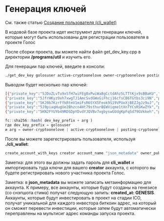 # Генерация ключей
<!-- toc -->

См. также статью [Создание пользователя (cli_wallet)](https://wiki.golos.io/3-guides/stati/sozdanie-polzovatelya-ispolzuya-cliwallet.html)

В кодовой базе проекта идет инструмент для генерации ключей, которые могут быть использованы для регистрации пользователя в проекте Голос

После сборки проекта, вы можете найти файл get_dev_key.cpp в директории __/programs/util__ и изучить его.

Для генерации пар ключей, введите в консоли:

```bash
./get_dev_key golosuser active-cryptoonelove owner-cryptoonelove posting-cryptoonelove memo-cryptoonelove othercryptoonelovekey
```
Выводом будет несколько пар ключей:

```bash
[{"private_key":"5JDoZLvTu9xSfH7wiFEg8xPwiWa8gCctdAhz5LTTtKjx9sBBaKU","public_key":"GLS4ybS19Ga2dh3zFJAVhQLTie5dmg4UEVbpK3Vu7ThBqUJeath4j"},
{"private_key":"5JfrHKyz9xh7xwgTJ1AmcSvdGWvGiFhcj16cfsCB6TGtbs3ci9N","public_key":"GLS8XXEaRx855V8jymLgnuAhhvo8WRD4fmUQm9qxsvdq8wxt8Ayu6"},
{"private_key":"5KJ9b7KzrFfkRtmV1miFsR6SYX5Feok9S19VPUoXjBEZJgJz9uJ","public_key":"GLS6cdxbXENrw9G32L3ZcNj8DHDNEF6LU7cuRGzspuc47keyyheng"},
{"private_key":"5J9piaqHugUe2Bhzcn4Ht79sthurBEWViqme1tXnTYCsRSKwZYk","public_key":"GLS7QM8d9whh9VzNEqXynrqb7VgPb1MyZsraDD37Cyzw6pqTFDbtQ"},
{"private_key":"5KN2FYUYb49RDSDpYDvdYJQVBv7xgbyswGUdgKpFqSd79GVkkeh","public_key":"GLS7vpq2yJK3WeNxeFGj4hkPpYzuyxZTpkLHzN1CNLoDyfnFmXiLh"}]
```

```javascript
fc::sha256::hash( dev_key_prefix + arg )
где dev_key_prefix = golosuser
и arg = owner-cryptoonelove | active-cryptoonelove | posting-cryptoonelove | memo-cryptoonelove
```

После вы можете зарегестрировать пользователя, используя __./cli_wallet__:

```javascript
create_account_with_keys creator account_name "json_metadata" owner_public_key active_public_key posting_public_key meme_public_key true
```
Заметка: для этого вы должны задать пароль для __cli_wallet__ и импортировать туда ключи для вашего __creator__ аккаунта, с которого вы будете регистрировать нового участника проекта Голос.

Заметка: в __json_metadata__ вы можете записать метаинформацию для аккаунта. К примеру, все аккаунты, которые будут созданы на генезисе (со снэпшота стима) получат следующую запить: __created_at: GENESIS__. Аккаунты, которые будут инвестировать в проект на стадии ICO, получат уникальной для каждого инвестора биткоин адрес, на который он сможет перевести инвестиции, которые затем будут автоматически переправлены на мультисиг адрес команды запуска проекта.
